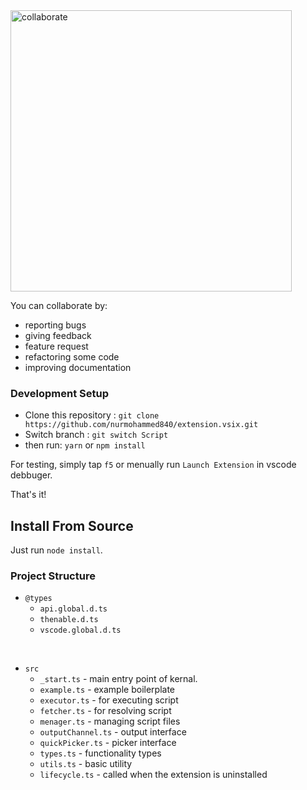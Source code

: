 <img src="https://miro.medium.com/max/6400/1*xe9kgx33a2DHVV3tCjFp2Q.jpeg" alt="collaborate" width="450"/>

You can collaborate by:
- reporting bugs
- giving feedback
- feature request
- refactoring some code 
- improving documentation

### Development Setup

* Clone this repository : `git clone https://github.com/nurmohammed840/extension.vsix.git`
* Switch branch : `git switch Script`
* then run: `yarn` or `npm install`

For testing, simply tap `f5` or menually run `Launch Extension` in vscode debbuger.

That's it!

## Install From Source

Just run `node install`.

### Project Structure 

- `@types`
    - `api.global.d.ts`
    - `thenable.d.ts`
    - `vscode.global.d.ts`
<br>

- `src`
    - `_start.ts` - main entry point of kernal.
    - `example.ts` - example boilerplate
    - `executor.ts` - for executing script
    - `fetcher.ts` - for resolving script  
    - `menager.ts` - managing script files
    - `outputChannel.ts` - output interface
    - `quickPicker.ts` - picker interface
    - `types.ts` - functionality types
    - `utils.ts` - basic utility
    - `lifecycle.ts` - called when the extension is uninstalled

